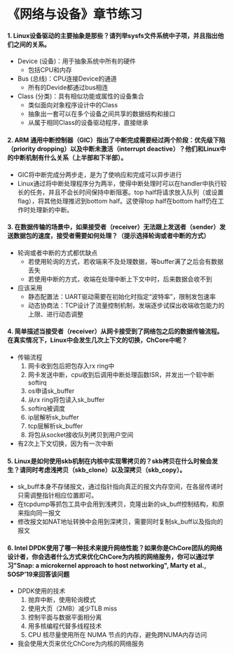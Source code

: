 # 《网络与设备》章节练习

#### 1. Linux设备驱动的主要抽象是那些？请列举sysfs文件系统中子项，并且指出他们之间的关系。
+ Device (设备)：用于抽象系统中所有的硬件
  - 包括CPU和内存
+ Bus (总线)：CPU连接Device的通道
  - 所有的Devide都通过bus相连
+ Class (分类)：具有相似功能或属性的设备集合
  - 类似面向对象程序设计中的Class
  - 抽象出一套可以在多个设备之间共享的数据结构和接口
  - 从属于相同Class的设备驱动程序，直接继承

#### 2. ARM 通用中断控制器（GIC）指出了中断完成需要经过两个阶段：优先级下陷（priority dropping）以及中断未激活（interrupt deactive）？他们和Linux中的中断机制有什么关系（上半部和下半部）。
+ GIC将中断完成分两步走，是为了使响应和完成可以异步进行
+ Linux通过将中断处理程序分为两半，使得中断处理时可以在handler中执行较长的任务，并且不会长时间保持中断阻塞。top half将请求放入队列（或设置flag），将其他处理推迟到bottom half。这使得top half在bottom half仍在工作时处理新的中断。

#### 3. 在数据传输的场景中，如果接受者（receiver）无法跟上发送者（sender）发送数据包的速度，接受者需要如何处理？（提示选择轮询或者中断的方式）
+ 轮询或者中断的方式都优缺点
  - 若使用轮询的方式，若收端来不及处理数据，等buffer满了之后会有数据丢失
  - 若使用中断的方式，收端在处理中断上下文中时，后来数据会收不到
+ 应该采用
  - 静态配置法：UART驱动需要在初始化时指定“波特率”，限制发包速率
  - 动态协商法：TCP设计了流量控制机制，发端逐步试探出收端收包能力的上限、进行动态调整

#### 4. 简单描述当接受者（receiver）从网卡接受到了网络包之后的数据传输流程。在真实情况下，Linux中会发生几次上下文的切换，ChCore中呢？
+ 传输流程
  1. 网卡收到包后把包存入rx ring中
  2. 网卡发送中断，cpu收到后调用中断处理函数ISR，并发出一个软中断softirq
  3. os申请sk_buffer
  4. 从rx ring将包读入sk_buffer
  5. softirq被调度
  6. ip层解析sk_buffer
  7. tcp层解析sk_buffer
  8. 将包从socket接收队列拷贝到用户空间
+ 有2次上下文切换，因为有一次中断

#### 5. Linux是如何使用skb机制在内核中实现零拷贝的？skb拷贝在什么时候会发生？请同时考虑浅拷贝（skb_clone）以及深拷贝（skb_copy）。
+ sk_buff本身不存储报文，通过指针指向真正的报文内存空间，在各层传递时只需调整指针相应位置即可。
+ 在tcpdump等抓包工具中会用到浅拷贝，克隆出新的sk_buff控制结构，和原来指向同一报文
+ 修改报文如NAT地址转换中会用到深拷贝，需要同时复制sk_buff以及指向的报文

#### 6. Intel DPDK使用了哪一种技术来提升网络性能？如果你是ChCore团队的网络设计者，你会选者什么方式来优化ChCore为内核的网络服务，你可以通过学习"Snap: a microkernel approach to host networking", Marty et al., SOSP’19来回答该问题
+ DPDK使用的技术
  1. 抛弃中断，使用轮询模式
  2. 使用大页（2MB）减少TLB miss
  3. 控制平面与数据平面相分离
  4. 用多核编程代替多线程技术
  5. CPU 核尽量使用所在 NUMA 节点的内存，避免跨NUMA内存访问
+ 我会使用大页来优化ChCore为内核的网络服务